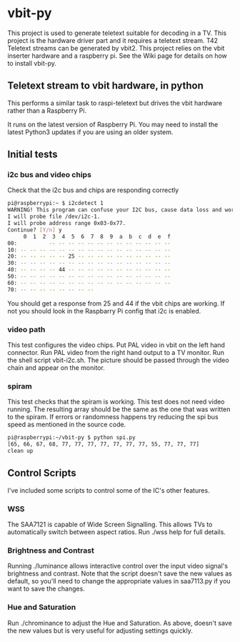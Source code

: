 # vbit-py
This project is used to generate teletext suitable for decoding in a TV. This project is the hardware driver part and it requires a teletext stream. T42 Teletext streams can be generated by vbit2. This project relies on the vbit inserter hardware and a raspberry pi. See the Wiki page for details on how to install vbit-py.
## Teletext stream to vbit hardware, in python

This performs a similar task to raspi-teletext but drives the vbit hardware rather than a Raspberry Pi.

It runs on the latest version of Raspberry Pi. You may need to install the latest Python3 updates if you are using an older system. 

## Initial tests
### i2c bus and video chips
Check that the i2c bus and chips are responding correctly
```bash
pi@raspberrypi:~ $ i2cdetect 1
WARNING! This program can confuse your I2C bus, cause data loss and worse!
I will probe file /dev/i2c-1.
I will probe address range 0x03-0x77.
Continue? [Y/n] y
     0  1  2  3  4  5  6  7  8  9  a  b  c  d  e  f
00:          -- -- -- -- -- -- -- -- -- -- -- -- --
10: -- -- -- -- -- -- -- -- -- -- -- -- -- -- -- --
20: -- -- -- -- -- 25 -- -- -- -- -- -- -- -- -- --
30: -- -- -- -- -- -- -- -- -- -- -- -- -- -- -- --
40: -- -- -- -- 44 -- -- -- -- -- -- -- -- -- -- --
50: -- -- -- -- -- -- -- -- -- -- -- -- -- -- -- --
60: -- -- -- -- -- -- -- -- -- -- -- -- -- -- -- --
70: -- -- -- -- -- -- -- --
```
You should get a response from 25 and 44 if the vbit chips are working. If not you should look in the Raspbarry Pi config that i2c is enabled.
### video path
This test configures the video chips. Put PAL video in vbit on the left hand connector. Run PAL video from the right hand output to a TV monitor. Run the shell script vbit-i2c.sh. The picture should be passed through the video chain and appear on the monitor.
### spiram
This test checks that the spiram is working. This test does not need video running. The resulting array should be the same as the one that was written to the spiram. If errors or randomness happens try reducing the spi bus speed as mentioned in the source code.
```bash
pi@raspberrypi:~/vbit-py $ python spi.py
[65, 66, 67, 68, 77, 77, 77, 77, 77, 77, 77, 55, 77, 77, 77]
clean up
```

## Control Scripts
I've included some scripts to control some of the IC's other features.
### WSS
The SAA7121 is capable of Wide Screen Signalling. This allows TVs to automatically switch between aspect ratios. Run ./wss help for full details.
### Brightness and Contrast
Running ./luminance allows interactive control over the input video signal's brightness and contrast. Note that the script doesn't save the new values as default, so you'll need to change the appropriate values in saa7113.py if you want to save the changes.
### Hue and Saturation
Run ./chrominance to adjust the Hue and Saturation. As above, doesn't save the new values but is very useful for adjusting settings quickly.
